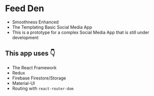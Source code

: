 # Feed Den
- Smoothness Enhanced
- The Templating Basic Social Media App 
- This is a prototype for a complex Social Media App that is still under development

## This app uses 👇
- The React Framework
- Redux
- Firebase Firestore/Storage
- Material-UI
- Routing with `react-router-dom`